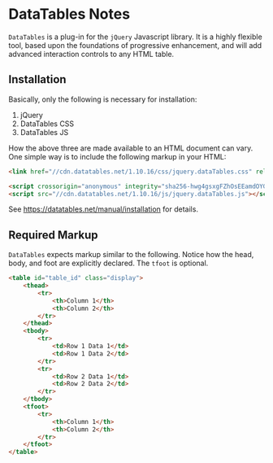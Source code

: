 # DataTables Notes

`DataTables` is a plug-in for the `jQuery` Javascript library.  It is a highly
flexible tool, based upon the foundations of progressive enhancement, and will
add advanced interaction controls to any HTML table.


## Installation

Basically, only the following is necessary for installation:

1) jQuery
2) DataTables CSS
3) DataTables JS

How the above three are made available to an HTML document can vary.  One
simple way is to include the following markup in your HTML:

```html
<link href="//cdn.datatables.net/1.10.16/css/jquery.dataTables.css" rel="stylesheet">

<script crossorigin="anonymous" integrity="sha256-hwg4gsxgFZhOsEEamdOYGBf13FyQuiTwlAQgxVSNgt4=" src="https://cdnjs.cloudflare.com/ajax/libs/jquery/3.2.1/jquery.min.js"></script>
<script src="//cdn.datatables.net/1.10.16/js/jquery.dataTables.js"></script>
```

See https://datatables.net/manual/installation for details.


## Required Markup

`DataTables` expects markup similar to the following.  Notice how the head,
body, and foot are explicitly declared. The `tfoot` is optional.

```html
<table id="table_id" class="display">
    <thead>
        <tr>
            <th>Column 1</th>
            <th>Column 2</th>
        </tr>
    </thead>
    <tbody>
        <tr>
            <td>Row 1 Data 1</td>
            <td>Row 1 Data 2</td>
        </tr>
        <tr>
            <td>Row 2 Data 1</td>
            <td>Row 2 Data 2</td>
        </tr>
    </tbody>
    <tfoot>
        <tr>
            <th>Column 1</th>
            <th>Column 2</th>
        </tr>
    </tfoot>
</table>
```
